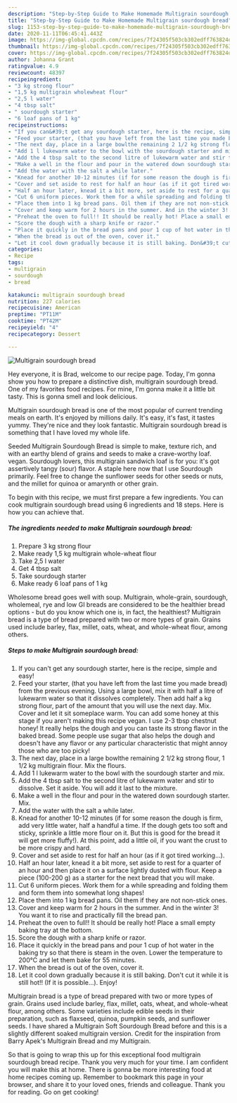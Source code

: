 ```yaml
---
description: "Step-by-Step Guide to Make Homemade Multigrain sourdough bread"
title: "Step-by-Step Guide to Make Homemade Multigrain sourdough bread"
slug: 1153-step-by-step-guide-to-make-homemade-multigrain-sourdough-bread
date: 2020-11-11T06:45:41.443Z
image: https://img-global.cpcdn.com/recipes/7f24305f503cb302edff763824de8798/751x532cq70/multigrain-sourdough-bread-recipe-main-photo.jpg
thumbnail: https://img-global.cpcdn.com/recipes/7f24305f503cb302edff763824de8798/751x532cq70/multigrain-sourdough-bread-recipe-main-photo.jpg
cover: https://img-global.cpcdn.com/recipes/7f24305f503cb302edff763824de8798/751x532cq70/multigrain-sourdough-bread-recipe-main-photo.jpg
author: Johanna Grant
ratingvalue: 4.9
reviewcount: 48397
recipeingredient:
- "3 kg strong flour"
- "1,5 kg multigrain wholewheat flour"
- "2,5 l water"
- "4 tbsp salt"
- " sourdough starter"
- "6 loaf pans of 1 kg"
recipeinstructions:
- "If you can&#39;t get any sourdough starter, here is the recipe, simple and easy!"
- "Feed your starter, (that you have left from the last time you made bread) from the previous evening. Using a large bowl, mix it with half a litre of lukewarm water so that it dissolves completely. Then add half a kg strong flour, part of the amount that you will use the next day. Mix. Cover and let it sit someplace warm. You can add some honey at this stage if you aren&#39;t making this recipe vegan. I use 2-3 tbsp chestnut honey! It really helps the dough and you can taste its strong flavor in the baked bread. Some people use sugar that also helps the dough and doesn&#39;t have any flavor or any particular characteristic that might annoy those who are too picky!"
- "The next day, place in a large bowlthe remaining 2 1/2 kg strong flour, 1 1/2 kg multigrain flour. Mix the flours."
- "Add 1 l lukewarm water to the bowl with the sourdough starter and mix."
- "Add the 4 tbsp salt to the second litre of lukewarm water and stir to dissolve. Set it aside. You will add it last to the mixture."
- "Make a well in the flour and pour in the watered down sourdough starter. Mix."
- "Add the water with the salt a while later."
- "Knead for another 10-12 minutes (if for some reason the dough is firm, add very little water, half a handful a time. If the dough gets too soft and sticky, sprinkle a little more flour on it. But this is good for the bread it will get more fluffy!). At this point, add a little oil, if you want the crust to be more crispy and hard."
- "Cover and set aside to rest for half an hour (as if it got tired working...)."
- "Half an hour later, knead it a bit more, set aside to rest for a quarter of an hour and then place it on a surface lightly dusted with flour. Keep a piece (100-200 g) as a starter for the next bread that you will make."
- "Cut 6 uniform pieces. Work them for a while spreading and folding them and form them into somewhat long shapes!"
- "Place them into 1 kg bread pans. Oil them if they are not non-stick ones."
- "Cover and keep warm for 2 hours in the summer. And in the winter 3! You want it to rise and practically fill the bread pan."
- "Preheat the oven to full!! It should be really hot! Place a small empty baking tray at the bottom."
- "Score the dough with a sharp knife or razor."
- "Place it quickly in the bread pans and pour 1 cup of hot water in the baking try so that there is steam in the oven. Lower the temperature to 200°C and let them bake for 55 minutes."
- "When the bread is out of the oven, cover it."
- "Let it cool down gradually because it is still baking. Don&#39;t cut it while it is still hot!! (If it is possible...). Enjoy!"
categories:
- Recipe
tags:
- multigrain
- sourdough
- bread

katakunci: multigrain sourdough bread 
nutrition: 227 calories
recipecuisine: American
preptime: "PT11M"
cooktime: "PT42M"
recipeyield: "4"
recipecategory: Dessert

---
```



![Multigrain sourdough bread](https://img-global.cpcdn.com/recipes/7f24305f503cb302edff763824de8798/751x532cq70/multigrain-sourdough-bread-recipe-main-photo.jpg)

Hey everyone, it is Brad, welcome to our recipe page. Today, I'm gonna show you how to prepare a distinctive dish, multigrain sourdough bread. One of my favorites food recipes. For mine, I'm gonna make it a little bit tasty. This is gonna smell and look delicious.

Multigrain sourdough bread is one of the most popular of current trending meals on earth. It's enjoyed by millions daily. It's easy, it's fast, it tastes yummy. They're nice and they look fantastic. Multigrain sourdough bread is something that I have loved my whole life.

Seeded Multigrain Sourdough Bread is simple to make, texture rich, and with an earthy blend of grains and seeds to make a crave-worthy loaf. vegan. Sourdough lovers, this multigrain sandwich loaf is for you: it&#39;s got assertively tangy (sour) flavor. A staple here now that I use Sourdough primarily. Feel free to change the sunflower seeds for other seeds or nuts, and the millet for quinoa or amarynth or other grain.


To begin with this recipe, we must first prepare a few ingredients. You can cook multigrain sourdough bread using 6 ingredients and 18 steps. Here is how you can achieve that.

<!--inarticleads1-->

##### The ingredients needed to make Multigrain sourdough bread:

1. Prepare 3 kg strong flour
1. Make ready 1,5 kg multigrain whole-wheat flour
1. Take 2,5 l water
1. Get 4 tbsp salt
1. Take  sourdough starter
1. Make ready 6 loaf pans of 1 kg


Wholesome bread goes well with soup. Multigrain, whole-grain, sourdough, wholemeal, rye and low GI breads are considered to be the healthier bread options - but do you know which one is, in fact, the healthiest? Multigrain bread is a type of bread prepared with two or more types of grain. Grains used include barley, flax, millet, oats, wheat, and whole-wheat flour, among others. 

<!--inarticleads2-->

##### Steps to make Multigrain sourdough bread:

1. If you can&#39;t get any sourdough starter, here is the recipe, simple and easy!
1. Feed your starter, (that you have left from the last time you made bread) from the previous evening. Using a large bowl, mix it with half a litre of lukewarm water so that it dissolves completely. Then add half a kg strong flour, part of the amount that you will use the next day. Mix. Cover and let it sit someplace warm. You can add some honey at this stage if you aren&#39;t making this recipe vegan. I use 2-3 tbsp chestnut honey! It really helps the dough and you can taste its strong flavor in the baked bread. Some people use sugar that also helps the dough and doesn&#39;t have any flavor or any particular characteristic that might annoy those who are too picky!
1. The next day, place in a large bowlthe remaining 2 1/2 kg strong flour, 1 1/2 kg multigrain flour. Mix the flours.
1. Add 1 l lukewarm water to the bowl with the sourdough starter and mix.
1. Add the 4 tbsp salt to the second litre of lukewarm water and stir to dissolve. Set it aside. You will add it last to the mixture.
1. Make a well in the flour and pour in the watered down sourdough starter. Mix.
1. Add the water with the salt a while later.
1. Knead for another 10-12 minutes (if for some reason the dough is firm, add very little water, half a handful a time. If the dough gets too soft and sticky, sprinkle a little more flour on it. But this is good for the bread it will get more fluffy!). At this point, add a little oil, if you want the crust to be more crispy and hard.
1. Cover and set aside to rest for half an hour (as if it got tired working...).
1. Half an hour later, knead it a bit more, set aside to rest for a quarter of an hour and then place it on a surface lightly dusted with flour. Keep a piece (100-200 g) as a starter for the next bread that you will make.
1. Cut 6 uniform pieces. Work them for a while spreading and folding them and form them into somewhat long shapes!
1. Place them into 1 kg bread pans. Oil them if they are not non-stick ones.
1. Cover and keep warm for 2 hours in the summer. And in the winter 3! You want it to rise and practically fill the bread pan.
1. Preheat the oven to full!! It should be really hot! Place a small empty baking tray at the bottom.
1. Score the dough with a sharp knife or razor.
1. Place it quickly in the bread pans and pour 1 cup of hot water in the baking try so that there is steam in the oven. Lower the temperature to 200°C and let them bake for 55 minutes.
1. When the bread is out of the oven, cover it.
1. Let it cool down gradually because it is still baking. Don&#39;t cut it while it is still hot!! (If it is possible...). Enjoy!


Multigrain bread is a type of bread prepared with two or more types of grain. Grains used include barley, flax, millet, oats, wheat, and whole-wheat flour, among others. Some varieties include edible seeds in their preparation, such as flaxseed, quinoa, pumpkin seeds, and sunflower seeds. I have shared a Multigrain Soft Sourdough Bread before and this is a slightly different soaked multigrain version. Credit for the inspiration from Barry Apek&#39;s Multigrain Bread and my Multigrain. 

So that is going to wrap this up for this exceptional food multigrain sourdough bread recipe. Thank you very much for your time. I am confident you will make this at home. There is gonna be more interesting food at home recipes coming up. Remember to bookmark this page in your browser, and share it to your loved ones, friends and colleague. Thank you for reading. Go on get cooking!
